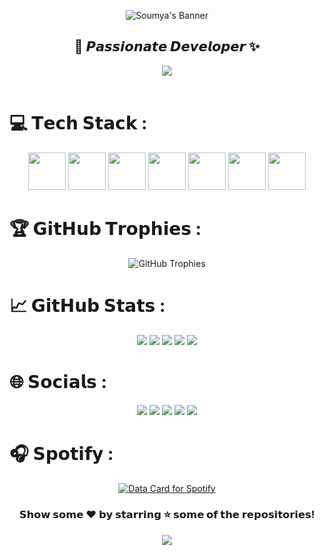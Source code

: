 <div align="center">
  
![Soumya's Banner](https://raw.githubusercontent.com/halfrost/halfrost/master/icons/header_.png)

</div>

<div align="center">
  <strong><h2>🌠 𝙋𝙖𝙨𝙨𝙞𝙤𝙣𝙖𝙩𝙚 𝘿𝙚𝙫𝙚𝙡𝙤𝙥𝙚𝙧 ✨</h2></strong>
</div>
<div align="center">
  <img src="https://user-images.githubusercontent.com/70382532/138322189-2db8df52-9dcb-40a0-88a8-c365466bd33d.gif">
</div>
<br>

# 💻 𝗧𝗲𝗰𝗵 𝗦𝘁𝗮𝗰𝗸 :

<div align="center">
<img src="https://skillicons.dev/icons?i=c" height="60" width="60">  
<img src="https://skillicons.dev/icons?i=cpp" height="60" width="60">
<img src="https://skillicons.dev/icons?i=python" height="60" width="60">
<img src="https://skillicons.dev/icons?i=js" height="60" width="60">
<img src="https://skillicons.dev/icons?i=nodejs" height="60" width="60">
<img src="https://skillicons.dev/icons?i=html" height="60" width="60">
<img src="https://skillicons.dev/icons?i=css" height="60" width="60">
</div>

# 🏆 𝗚𝗶𝘁𝗛𝘂𝗯 𝗧𝗿𝗼𝗽𝗵𝗶𝗲𝘀 :
<div align="center">
  <img src="https://github-trophies.vercel.app/?username=SoumyaEXE&theme=monokai&no-frame=false&no-bg=false&margin-w=4" alt="GitHub Trophies">
</div>

# 📈 𝗚𝗶𝘁𝗛𝘂𝗯 𝗦𝘁𝗮𝘁𝘀 :

<p align="center">
  <img src="https://github-profile-summary-cards.vercel.app/api/cards/profile-details?username=SoumyaEXE&theme=monokai" />
  <img src="https://github-profile-summary-cards.vercel.app/api/cards/repos-per-language?username=SoumyaEXE&theme=monokai" />
  <img src="https://github-profile-summary-cards.vercel.app/api/cards/most-commit-language?username=SoumyaEXE&theme=monokai" />
  <img src="https://github-profile-summary-cards.vercel.app/api/cards/stats?username=SoumyaEXE&theme=monokai" />
  <img src="https://github-profile-summary-cards.vercel.app/api/cards/productive-time?username=SoumyaEXE&theme=monokai&utcOffset=8" />
</p>


# 🌐 𝗦𝗼𝗰𝗶𝗮𝗹𝘀 :

<p align="center">
  <a href="https://dev.to/SoumyadeepDey" target="_blank"><img src="https://img.shields.io/badge/Dev.to-0A0A0A?style=for-the-badge&logo=devdotto&logoColor=white"></a>
  <a href="https://www.instagram.com/9n9vc/" target="_blank"><img src="https://img.shields.io/badge/Instagram-E4405F?style=for-the-badge&logo=instagram&logoColor=white"></a>
  <a href="https://www.facebook.com/iSoumyadeepDey/" target="_blank"><img src="https://img.shields.io/badge/Facebook-1877F2?style=for-the-badge&logo=facebook&logoColor=white"></a>
  <a href="https://stackoverflow.com/users/your-user-id/isoumya" target="_blank"><img src="https://img.shields.io/badge/StackOverflow-F48024?style=for-the-badge&logo=stackoverflow&logoColor=white"></a>
  <a href="https://isoumya.vercel.app" target="_blank"><img src="https://img.shields.io/badge/Portfolio-000000?style=for-the-badge&logo=vercel&logoColor=white"></a>
</p>

# 🎧 𝗦𝗽𝗼𝘁𝗶𝗳𝘆 :

<div align="center">
<a href="https://github.com/SoumyaEXE">
  <img src="https://data-card-for-spotify.herokuapp.com/api/card?user_id=31qhaph7hi7ktvz5svukclvefggu&hide_title=1&limit=3" alt="Data Card for Spotify">
</a>

###  𝗦𝗵𝗼𝘄 𝘀𝗼𝗺𝗲 ❤️ 𝗯𝘆 𝘀𝘁𝗮𝗿𝗿𝗶𝗻𝗴 ⭐ 𝘀𝗼𝗺𝗲 𝗼𝗳 𝘁𝗵𝗲 𝗿𝗲𝗽𝗼𝘀𝗶𝘁𝗼𝗿𝗶𝗲𝘀!
<!-- Proudly created with ❤ by Soumya -->
<p align="center">
  <img src="https://capsule-render.vercel.app/api?type=waving&color=F7971E&height=80&section=footer&animation=twinkling"/>
</p>
